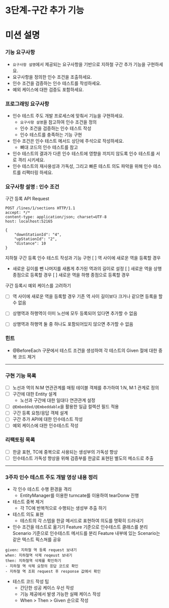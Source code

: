 3단계-구간 추가 기능
===
# 미션 설명
### 기능 요구사항
- `요구사항 설명`에서 제공되는 요구사항을 기반으로 지하철 구간 추가 기능을 구현하세요.
- 요구사항을 정의한 인수 조건을 조출하세요.
- 인수 조건을 검증하는 인수 테스트를 작성하세요.
- 예외 케이스에 대한 검증도 포함하세요.

### 프로그래밍 요구사항
- 인수 테스트 주도 개발 프로세스에 맞춰서 기능을 구현하세요.
  - `요구사항 설명`을 참고하여 인수 조건을 정의
  - 인수 조건을 검증하는 인수 테스트 작성
  - 인수 테스트를 충족하는 기능 구현
- 인수 조건은 인수 테스트 메서드 상단에 주석으로 작성하세요.
  - 뼈대 코드의 인수 테스트를 참고
- 인수 테스트의 결과가 다른 인수 테스트에 영향을 끼치지 않도록 인수 테스트를 서로 격리 시키세요.
- 인수 테스트의 재사용성과 가독성, 그리고 빠른 테스트 의도 파악을 위해 인수 테스트를 리팩터링 하세요.

### 요구사항 설명 : 인수 조건
구간 등록 API Request
```
POST /lines/1/sections HTTP/1.1
accept: */*
content-type: application/json; charset=UTF-8
host: localhost:52165

{
    "downStationId": "4",
    "upStationId": "2",
    "distance": 10
}
```

지하철 구간 등록 인수 테스트 작성과 기능 구현
[ ] 역 사이에 새로운 역을 등록할 경우
  - 새로운 길이를 뺀 나머지를 새롭게 추가된 역과의 길이로 설정
[ ] 새로운 역을 상행 종점으로 등록할 경우
[ ] 새로운 역을 하행 종점으로 등록할 경우

구간 등록시 예외 케이스를 고려하기
  - [ ] 역 사이에 새로운 역을 등록할 경우 기존 역 사이 길이보다 크거나 같으면 등록을 할 수 없음
  - [ ] 상행역과 하행역이 이미 노선에 모두 등록되어 있다면 추가할 수 없음
  - [ ] 상행역과 하행역 둘 중 하나도 포함되어있지 않으면 추가할 수 없음


### 힌트
- @BeforeEach 구문에서 테스트 조건을 생성하여 각 테스트의 Given 절에 대한 중복 코드 제거
---

### 구현 기능 목록
- [ ] 노선과 역의 N:M 연관관계를 매핑 테이블 객체를 추가하여 1:N, M:1 관계로 정의
- [ ] 구간에 대한 Entity 설계
  - 노선과 구간에 대한 일대다 연관관계 설정
- [ ] `@Embedded/@Embeddable`을 활용한 일급 컬렉션 필드 적용
- [ ] 구간 등록 요청/응답 객체 설계
- [ ] 구간 추가 API에 대한 인수테스트 작성
- [ ] 예외 케이스에 대한 인수테스트 작성

### 리팩토링 목록
- [ ] 한글 표현, TC에 중복으로 사용되는 생성부의 가독성 향상
- [ ] 인수테스트 가독성 향상을 위해 검증부를 한글로 표현된 별도의 메소드로 추출

---

### 3주차 인수 테스트 주도 개발 영상 내용 정리
- 각 인수 테스트 수행 환경을 격리
  - EntityManager를 이용한 turncate를 이용하여 tearDonw 진행
- 테스트 중복 제거
  - 각 TC에 반복적으로 수행되는 생성부 추출 하기
- 테스트 의도 표현
   - 테스트의 각 스텝을 한글 메서드로 표현하여 의도를 명확히 드러내기
- 인수 조건을 테스트로 옮기기
Feature 기준으로 인수테스트 클래스를 분리
Scenario 기준으로 인수테스트 메서드를 분리
Feature 내부에 있는 Scenario는 같은 텍스트 픽스쳐를 공유
```
given: 지하철 역 등록 request 보내기
when: 지하철역 삭제 reqeust 보내기
then: 지하철역 삭제를 확인하기
- 지하철 역 삭제 요청의 응답 코드로 확인
- 지하철 역 조회 request 후 response 값에서 확인
```
- 테스트 코드 작성 팁
  - 간단한 성공 케이스 우선 작성
  - 기능 제공에서 발생 가능한 실패 케이스 작성
  - When > Then > Given 순으로 작성
